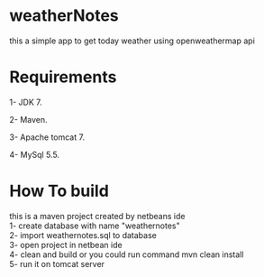 # weatherNotes
this a simple app to get today weather using openweathermap api
<h1>Requirements</h1>
<p>1- JDK 7.</p>
<p>2- Maven.</p>
<p>3- Apache tomcat 7.</p>
<p>4- MySql  5.5.</p>

<h1>How To build</h1>
<p>
this is a maven project created by netbeans ide
<br>
1- create database with name "weathernotes"
<br>
2- import weathernotes.sql to database
<br>
3- open project in netbean ide
<br>
4- clean and build or you could run command mvn clean install
<br>
5- run it on tomcat server
</p>
